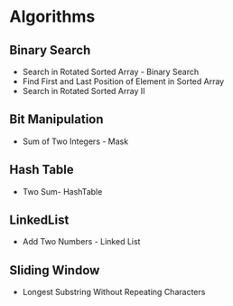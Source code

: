 # Algorithms

## Binary Search
 - Search in Rotated Sorted Array - Binary Search
 - Find First and Last Position of Element in Sorted Array
 - Search in Rotated Sorted Array II

## Bit Manipulation
 - Sum of Two Integers - Mask

## Hash Table
 - Two Sum- HashTable

## LinkedList
 - Add Two Numbers - Linked List

## Sliding Window
 - Longest Substring Without Repeating Characters